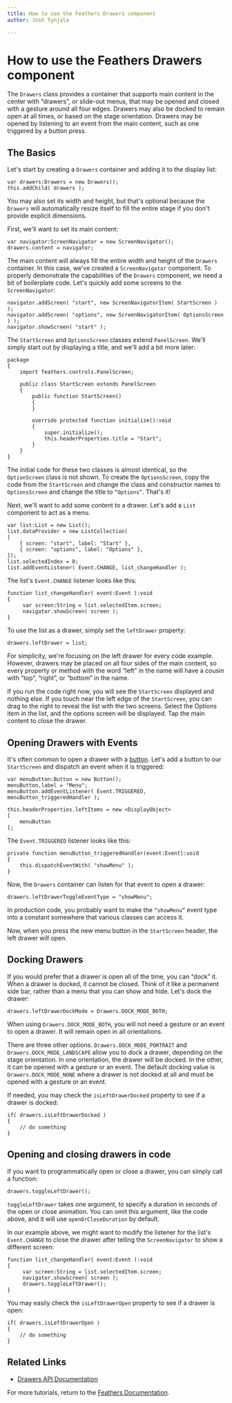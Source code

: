 ```yaml
---
title: How to use the Feathers Drawers component  
author: Josh Tynjala

---
```

# How to use the Feathers Drawers component

The `Drawers` class provides a container that supports main content in the center with “drawers”, or slide-out menus, that may be opened and closed with a gesture around all four edges. Drawers may also be docked to remain open at all times, or based on the stage orientation. Drawers may be opened by listening to an event from the main content, such as one triggered by a button press.

## The Basics

Let's start by creating a `Drawers` container and adding it to the display list:

``` code
var drawers:Drawers = new Drawers();
this.addChild( drawers );
```

You may also set its width and height, but that's optional because the `Drawers` will automatically resize itself to fill the entire stage if you don't provide explicit dimensions.

First, we'll want to set its main content:

``` code
var navigator:ScreenNavigator = new ScreenNavigator();
drawers.content = navigator;
```

The main content will always fill the entire width and height of the `Drawers` container. In this case, we've created a `ScreenNavigator` component. To properly demonstrate the capabilities of the `Drawers` component, we need a bit of boilerplate code. Let's quickly add some screens to the `ScreenNavigator`:

``` code
navigator.addScreen( "start", new ScreenNavigatorItem( StartScreen ) );
navigator.addScreen( "options", new ScreenNavigatorItem( OptionsScreen ) );
navigator.showScreen( "start" );
```

The `StartScreen` and `OptionsScreen` classes extend `PanelScreen`. We'll simply start out by displaying a title, and we'll add a bit more later:

``` code
package
{
    import feathers.controls.PanelScreen;
 
    public class StartScreen extends PanelScreen
    {
        public function StartScreen()
        {
        }
 
        override protected function initialize():void
        {
            super.initialize();
            this.headerProperties.title = "Start";
        }
    }
}
```

The initial code for these two classes is almost identical, so the `OptionScreen` class is not shown. To create the `OptionsScreen`, copy the code from the `StartScreen` and change the class and constructor names to `OptionsScreen` and change the title to `“Options”`. That's it!

Next, we'll want to add some content to a drawer. Let's add a `List` component to act as a menu.

``` code
var list:List = new List();
list.dataProvider = new ListCollection(
[
    { screen: "start", label: "Start" },
    { screen: "options", label: "Options" },
]);
list.selectedIndex = 0;
list.addEventListener( Event.CHANGE, list_changeHandler );
```

The list's `Event.CHANGE` listener looks like this:

``` code
function list_changeHandler( event:Event ):void
{
     var screen:String = list.selectedItem.screen;
     navigator.showScreen( screen );
}
```

To use the list as a drawer, simply set the `leftDrawer` property:

``` code
drawers.leftDrawer = list;
```

For simplicity, we're focusing on the left drawer for every code example. However, drawers may be placed on all four sides of the main content, so every property or method with the word “left” in the name will have a cousin with “top”, “right”, or “bottom” in the name.

If you run the code right now, you will see the `StartScreen` displayed and nothing else. If you touch near the left edge of the `StartScreen`, you can drag to the right to reveal the list with the two screens. Select the Options item in the list, and the options screen will be displayed. Tap the main content to close the drawer.

## Opening Drawers with Events

It's often common to open a drawer with a [button](button.html). Let's add a button to our `StartScreen` and dispatch an event when it is triggered:

``` code
var menuButton:Button = new Button();
menuButton.label = "Menu";
menuButton.addEventListener( Event.TRIGGERED, menuButton_triggeredHandler ); 
 
this.headerProperties.leftItems = new <DisplayObject>
[
    menuButton
];
```

The `Event.TRIGGERED` listener looks like this:

``` code
private function menuButton_triggeredHandler(event:Event):void
{
    this.dispatchEventWith( "showMenu" );
}
```

Now, the `Drawers` container can listen for that event to open a drawer:

``` code
drawers.leftDrawerToggleEventType = "showMenu";
```

In production code, you probably want to make the `“showMenu”` event type into a constant somewhere that various classes can access it.

Now, when you press the new menu button in the `StartScreen` header, the left drawer will open.

## Docking Drawers

If you would prefer that a drawer is open all of the time, you can “dock” it. When a drawer is docked, it cannot be closed. Think of it like a permanent side bar, rather than a menu that you can show and hide. Let's dock the drawer:

``` code
drawers.leftDrawerDockMode = Drawers.DOCK_MODE_BOTH;
```

When using `Drawers.DOCK_MODE_BOTH`, you will not need a gesture or an event to open a drawer. It will remain open in all orientations.

There are three other options. `Drawers.DOCK_MODE_PORTRAIT` and `Drawers.DOCK_MODE_LANDSCAPE` allow you to dock a drawer, depending on the stage orientation. In one orientation, the drawer will be docked. In the other, it can be opened with a gesture or an event. The default docking value is `Drawers.DOCK_MODE_NONE` where a drawer is not docked at all and must be opened with a gesture or an event.

If needed, you may check the `isLeftDrawerDocked` property to see if a drawer is docked:

``` code
if( drawers.isLeftDrawerDocked )
{
    // do something
}
```

## Opening and closing drawers in code

If you want to programmatically open or close a drawer, you can simply call a function:

``` code
drawers.toggleLeftDrawer();
```

`toggleLeftDrawer` takes one argument, to specify a duration in seconds of the open or close animation. You can omit this argument, like the code above, and it will use `openOrCloseDuration` by default.

In our example above, we might want to modify the listener for the list's `Event.CHANGE` to close the drawer after telling the `ScreenNavigator` to show a different screen:

``` code
function list_changeHandler( event:Event ):void
{
     var screen:String = list.selectedItem.screen;
     navigator.showScreen( screen );
     drawers.toggleLeftDrawer();
}
```

You may easily check the `isLeftDrawerOpen` property to see if a drawer is open:

``` code
if( drawers.isLeftDrawerOpen )
{
    // do something
}
```

## Related Links

-   [Drawers API Documentation](http://feathersui.com/documentation/feathers/controls/Drawers.html)

For more tutorials, return to the [Feathers Documentation](index.html).


